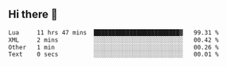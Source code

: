 ## Hi there 👋
<!--START_SECTION:waka-->

```txt
Lua     11 hrs 47 mins  ████████████████████████▓   99.31 %
XML     2 mins          ░░░░░░░░░░░░░░░░░░░░░░░░░   00.42 %
Other   1 min           ░░░░░░░░░░░░░░░░░░░░░░░░░   00.26 %
Text    0 secs          ░░░░░░░░░░░░░░░░░░░░░░░░░   00.01 %
```

<!--END_SECTION:waka-->
